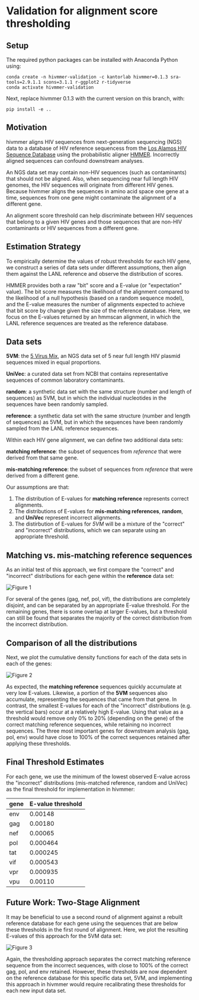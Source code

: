 # Validation for alignment score thresholding

## Setup

The required python packages can be installed with Anaconda Python using:

    conda create -n hivmmer-validation -c kantorlab hivmmer=0.1.3 sra-tools=2.9.1.1 scons=3.1.1 r-ggplot2 r-tidyverse
    conda activate hivmmer-validation

Next, replace hivmmer 0.1.3 with the current version on this branch, with:

    pip install -e ..

## Motivation

hivmmer aligns HIV sequences from next-generation sequencing (NGS) data to
a database of HIV reference sequencess from the
[Los Alamos HIV Sequence Database](http//www.hiv.lanl.gov)
using the probabilistic aligner [HMMER](http://hmmer.org). Incorrectly aligned
sequences can confound downstream analyses.

An NGS data set may contain non-HIV sequences (such as contaminants) that should
not be aligned. Also, when sequencing near full length HIV genomes, the HIV sequences
will originate from different HIV genes. Because hivmmer aligns the sequences
in amino acid space one gene at a time, sequences from one gene might
contaminate the alignment of a different gene.

An alignment score threshold can help discriminate between HIV sequences that
belong to a given HIV genes and those sequences that are non-HIV contaminants
or HIV sequences from a different gene.

## Estimation Strategy

To empirically determine the values of robust thresholds for each HIV gene, we construct
a series of data sets under different assumptions, then align them against the LANL
reference and observe the distribution of scores.

HMMER provides both a raw "bit" score and a E-value (or "expectation" value).
The bit score measures the likelihood of the alignment compared to the
likelihood of a null hypothesis (based on a random sequence model), and the
E-value measures the number of alignments expected to achieve that bit score by
change given the size of the reference database. Here, we focus on the E-values
returned by an hmmscan alignment, in which the LANL reference sequences are treated
as the reference database.

## Data sets

**5VM**: the [5 Virus Mix](https://github.com/cbg-ethz/5-virus-mix), an NGS data set
of 5 near full length HIV plasmid sequences mixed in equal proportions.

**UniVec**: a curated data set from NCBI that contains representative sequences of
common laboratory contaminants.

**random**: a synthetic data set with the same structure (number and length of sequences)
as 5VM, but in which the individual nucleotides in the sequences have been randomly sampled.

**reference**: a synthetic data set with the same structure (number and length of sequences)
as 5VM, but in which the sequences have been randomly sampled from the LANL reference
sequences.

Within each HIV gene alignment, we can define two additional data sets:

**matching reference**: the subset of sequences from *reference* that were
derived from that same gene.

**mis-matching reference**: the subset of sequences from *reference* that were
derived from a different gene.

Our assumptions are that:
1. The distribution of E-values for **matching reference** represents correct
   alignments.
2. The distributions of E-values for **mis-matching references**, **random**, and
   **UniVec** represent incorrect alignments.
3. The distirbution of E-values for *5VM* will be a mixture of the "correct"
   and "incorrect" distributions, which we can separate using an appropriate
   threshold.

## Matching vs. mis-matching reference sequences

As an initial test of this approach, we first compare the "correct" and "incorrect"
distributions for each gene within the **reference** data set:

![Figure 1](evalue-reference.png)

For several of the genes (gag, nef, pol, vif), the distributions are completely
disjoint, and can be separated by an appropriate E-value threshold. For the
remaining genes, there is some overlap at larger E-values, but a threshold can
still be found that separates the majority of the correct distribution from the
incorrect distribution.

## Comparison of all the distributions

Next, we plot the cumulative density functions for each of the data sets in
each of the genes:

![Figure 2](evalue.png)

As expected, the **matching reference** sequences quickly accumulate at very low
E-values. Likewise, a portion of the **5VM** sequences also accumulate,
representing the sequences that came from that gene. In contrast, the smallest
E-values for each of the "incorrect" distributions (e.g. the vertical bars)
occur at a relatively high E-value.  Using that value as a threshold would
remove only 0% to 20% (depending on the gene) of the correct matching reference
sequences, while retaining no incorrect sequences. The three most important
genes for downstream analysis (gag, pol, env) would have close to 100% of the
correct sequences retained after applying these thresholds.

## Final Threshold Estimates

For each gene, we use the minimum of the lowest observed E-value across the
"incorrect" distributions (mis-matched reference, random and UniVec) as the
final threshold for implementation in hivmmer:

| gene | E-value threshold |
| ---- | ----------------- |
| env  | 0.00148 |
| gag  | 0.00180 |
| nef  | 0.00065 |
| pol  | 0.000464 |
| tat  | 0.000245 |
| vif  | 0.000543 |
| vpr  | 0.000935 |
| vpu  | 0.00110 |

## Future Work: Two-Stage Alignment

It may be beneficial to use a second round of alignment against a rebuilt
reference database for each gene using the sequences that are below these
thresholds in the first round of alignment. Here, we plot the resulting
E-values of this approach for the 5VM data set:

![Figure 3](evalue-5VM.png)

Again, the thresholding approach separates the correct matching reference
sequence from the incorrect sequences, with close to 100% of the correct gag,
pol, and env retained. However, these thresholds are now dependent on the
reference database for this specific data set, 5VM, and implementing this
approach in hivmmer would require recalibrating these thresholds for each new
input data set.
